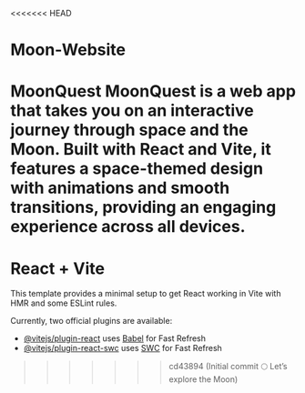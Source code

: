<<<<<<< HEAD
# Moon-Website
MoonQuest MoonQuest is a web app that takes you on an interactive journey through space and the Moon. Built with React and Vite, it features a space-themed design with animations and smooth transitions, providing an engaging experience across all devices.
=======
# React + Vite

This template provides a minimal setup to get React working in Vite with HMR and some ESLint rules.

Currently, two official plugins are available:

- [@vitejs/plugin-react](https://github.com/vitejs/vite-plugin-react/blob/main/packages/plugin-react/README.md) uses [Babel](https://babeljs.io/) for Fast Refresh
- [@vitejs/plugin-react-swc](https://github.com/vitejs/vite-plugin-react-swc) uses [SWC](https://swc.rs/) for Fast Refresh
>>>>>>> cd43894 (Initial commit 🌕 Let’s explore the Moon)
